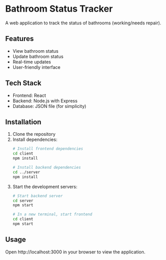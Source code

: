 # Bathroom Status Tracker

A web application to track the status of bathrooms (working/needs repair).

## Features
- View bathroom status
- Update bathroom status
- Real-time updates
- User-friendly interface

## Tech Stack
- Frontend: React
- Backend: Node.js with Express
- Database: JSON file (for simplicity)

## Installation
1. Clone the repository
2. Install dependencies:
   ```bash
   # Install frontend dependencies
   cd client
   npm install

   # Install backend dependencies
   cd ../server
   npm install
   ```
3. Start the development servers:
   ```bash
   # Start backend server
   cd server
   npm start

   # In a new terminal, start frontend
   cd client
   npm start
   ```

## Usage
Open http://localhost:3000 in your browser to view the application.
